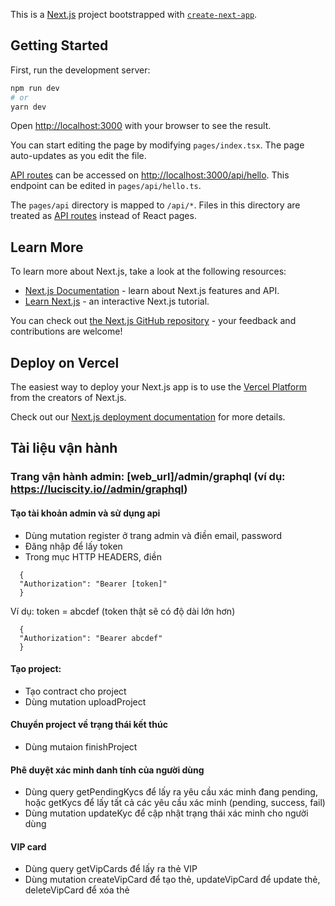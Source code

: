 This is a [Next.js](https://nextjs.org/) project bootstrapped with [`create-next-app`](https://github.com/vercel/next.js/tree/canary/packages/create-next-app).

## Getting Started

First, run the development server:

```bash
npm run dev
# or
yarn dev
```

Open [http://localhost:3000](http://localhost:3000) with your browser to see the result.

You can start editing the page by modifying `pages/index.tsx`. The page auto-updates as you edit the file.

[API routes](https://nextjs.org/docs/api-routes/introduction) can be accessed on [http://localhost:3000/api/hello](http://localhost:3000/api/hello). This endpoint can be edited in `pages/api/hello.ts`.

The `pages/api` directory is mapped to `/api/*`. Files in this directory are treated as [API routes](https://nextjs.org/docs/api-routes/introduction) instead of React pages.

## Learn More

To learn more about Next.js, take a look at the following resources:

- [Next.js Documentation](https://nextjs.org/docs) - learn about Next.js features and API.
- [Learn Next.js](https://nextjs.org/learn) - an interactive Next.js tutorial.

You can check out [the Next.js GitHub repository](https://github.com/vercel/next.js/) - your feedback and contributions are welcome!

## Deploy on Vercel

The easiest way to deploy your Next.js app is to use the [Vercel Platform](https://vercel.com/new?utm_medium=default-template&filter=next.js&utm_source=create-next-app&utm_campaign=create-next-app-readme) from the creators of Next.js.

Check out our [Next.js deployment documentation](https://nextjs.org/docs/deployment) for more details.

## Tài liệu vận hành

### Trang vận hành admin: [web_url]/admin/graphql (ví dụ: https://luciscity.io//admin/graphql)

#### Tạo tài khoản admin và sử dụng api

- Dùng mutation register ở trang admin và điền email, password
- Đăng nhập để lấy token
- Trong mục HTTP HEADERS, điền
```
  {
  "Authorization": "Bearer [token]"
  }
```
Ví dụ: token = abcdef (token thật sẽ có độ dài lớn hơn)
```
  {
  "Authorization": "Bearer abcdef"
  }
```
#### Tạo project:
- Tạo contract cho project
- Dùng mutation uploadProject 
#### Chuyển project về trạng thái kết thúc
- Dùng mutaion finishProject
#### Phê duyệt xác minh danh tính của người dùng
- Dùng query getPendingKycs để lấy ra yêu cầu xác minh đang pending, hoặc getKycs để lấy tất cả các yêu cầu xác minh (pending, success, fail)
- Dùng mutation updateKyc để cập nhật trạng thái xác minh cho người dùng
#### VIP card
- Dùng query getVipCards để lấy ra thẻ VIP
- Dùng mutation createVipCard để tạo thẻ, updateVipCard để update thẻ, deleteVipCard để xóa thẻ
